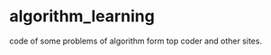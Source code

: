 algorithm_learning
==================

code of  some problems of algorithm form top coder and other sites.
